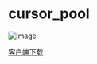 # cursor_pool
![image](https://github.com/user-attachments/assets/685cf784-06ae-4a19-b1a1-97c857d9ad20)


[客户端下载](https://github.com/zq1900/cursor_pool/releases/download/untagged-c590e7e3865dd2d69d7a/cursor_pool.7z)
